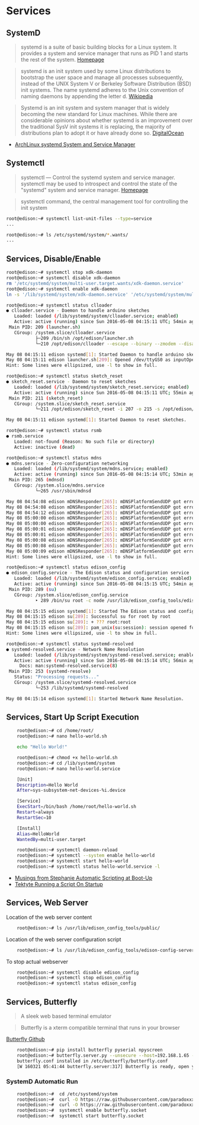 # Services

## SystemD

> systemd is a suite of basic building blocks for a Linux system. It provides a system and service manager that runs as PID 1 and starts the rest of the system. [Homepage](https://freedesktop.org/wiki/Software/systemd/)

> systemd is an init system used by some Linux distributions to bootstrap the user space and manage all processes subsequently, instead of the UNIX System V or Berkeley Software Distribution (BSD) init systems. The name systemd adheres to the Unix convention of naming daemons by appending the letter d. [Wikipedia](https://en.wikipedia.org/wiki/Systemd)

> Systemd is an init system and system manager that is widely becoming the new standard for Linux machines. While there are considerable opinions about whether systemd is an improvement over the traditional SysV init systems it is replacing, the majority of distributions plan to adopt it or have already done so. [DigitalOcean](https://www.digitalocean.com/community/tutorials/how-to-use-systemctl-to-manage-systemd-services-and-units)

- [ArchLinux systemd System and Service Manager](https://wiki.archlinux.org/index.php/systemd)

## Systemctl

> systemctl — Control the systemd system and service manager. systemctl may be used to introspect and control the state of the "systemd" system and service manager. [Homepage](https://www.freedesktop.org/software/systemd/man/systemctl.html)

> systemctl command, the central management tool for controlling the init system


```sh
root@edison:~# systemctl list-unit-files --type=service
...
```

```sh
root@edison:~# ls /etc/systemd/system/*.wants/
...
```

## Services, Disable/Enable

```sh
root@edison:~# systemctl stop xdk-daemon
root@edison:~# systemctl disable xdk-daemon
rm '/etc/systemd/system/multi-user.target.wants/xdk-daemon.service'
root@edison:~# systemctl enable xdk-daemon
ln -s '/lib/systemd/system/xdk-daemon.service' '/etc/systemd/system/multi-user.target.wants/xdk-daemon.service'
```

```sh
root@edison:~# systemctl status clloader     
● clloader.service - Daemon to handle arduino sketches
   Loaded: loaded (/lib/systemd/system/clloader.service; enabled)
   Active: active (running) since Sun 2016-05-08 04:15:11 UTC; 54min ago
 Main PID: 209 (launcher.sh)
   CGroup: /system.slice/clloader.service
           ├─209 /bin/sh /opt/edison/launcher.sh
           └─210 /opt/edison/clloader --escape --binary --zmodem --disable-ti...

May 08 04:15:11 edison systemd[1]: Started Daemon to handle arduino sketches.
May 08 04:15:11 edison launcher.sh[209]: Opened /dev/ttyGS0 as inputOpened /...s
Hint: Some lines were ellipsized, use -l to show in full.
```

```sh
root@edison:~# systemctl status sketch_reset
● sketch_reset.service - Daemon to reset sketches
   Loaded: loaded (/lib/systemd/system/sketch_reset.service; enabled)
   Active: active (running) since Sun 2016-05-08 04:15:11 UTC; 55min ago
 Main PID: 211 (sketch_reset)
   CGroup: /system.slice/sketch_reset.service
           └─211 /opt/edison/sketch_reset -i 207 -o 215 -s /opt/edison/sketch...

May 08 04:15:11 edison systemd[1]: Started Daemon to reset sketches.
```

```sh
root@edison:~# systemctl status rsmb
● rsmb.service
   Loaded: not-found (Reason: No such file or directory)
   Active: inactive (dead)
```

```sh
root@edison:~# systemctl status mdns
● mdns.service - Zero-configuration networking
   Loaded: loaded (/lib/systemd/system/mdns.service; enabled)
   Active: active (running) since Sun 2016-05-08 04:15:14 UTC; 53min ago
 Main PID: 265 (mdnsd)
   CGroup: /system.slice/mdns.service
           └─265 /usr/sbin/mdnsd

May 08 04:54:08 edison mDNSResponder[265]: mDNSPlatformSendUDP got error 99 ...3
May 08 04:54:08 edison mDNSResponder[265]: mDNSPlatformSendUDP got error 99 ...3
May 08 04:54:12 edison mDNSResponder[265]: mDNSPlatformSendUDP got error 101...3
May 08 05:00:00 edison mDNSResponder[265]: mDNSPlatformSendUDP got error 99 ...3
May 08 05:00:00 edison mDNSResponder[265]: mDNSPlatformSendUDP got error 99 ...3
May 08 05:00:01 edison mDNSResponder[265]: mDNSPlatformSendUDP got error 99 ...3
May 08 05:00:01 edison mDNSResponder[265]: mDNSPlatformSendUDP got error 99 ...3
May 08 05:00:08 edison mDNSResponder[265]: mDNSPlatformSendUDP got error 99 ...3
May 08 05:00:08 edison mDNSResponder[265]: mDNSPlatformSendUDP got error 99 ...3
May 08 05:00:09 edison mDNSResponder[265]: mDNSPlatformSendUDP got error 99 ...3
Hint: Some lines were ellipsized, use -l to show in full.
```

```sh
root@edison:~# systemctl status edison_config
● edison_config.service - The Edison status and configuration service
   Loaded: loaded (/lib/systemd/system/edison_config.service; enabled)
   Active: active (running) since Sun 2016-05-08 04:15:15 UTC; 54min ago
 Main PID: 289 (su)
   CGroup: /system.slice/edison_config.service
           ‣ 289 /bin/su root -c node /usr/lib/edison_config_tools/edison-con...

May 08 04:15:15 edison systemd[1]: Started The Edison status and configurat...e.
May 08 04:15:15 edison su[289]: Successful su for root by root
May 08 04:15:15 edison su[289]: + ??? root:root
May 08 04:15:15 edison su[289]: pam_unix(su:session): session opened for us...0)
Hint: Some lines were ellipsized, use -l to show in full.
```

```sh
root@edison:~# systemctl status systemd-resolved
● systemd-resolved.service - Network Name Resolution
   Loaded: loaded (/lib/systemd/system/systemd-resolved.service; enabled)
   Active: active (running) since Sun 2016-05-08 04:15:14 UTC; 56min ago
     Docs: man:systemd-resolved.service(8)
 Main PID: 253 (systemd-resolve)
   Status: "Processing requests..."
   CGroup: /system.slice/systemd-resolved.service
           └─253 /lib/systemd/systemd-resolved

May 08 04:15:14 edison systemd[1]: Started Network Name Resolution.
```

## Services, Start Up Script Execution

```sh
    root@edison:~# cd /home/root/
    root@edison:~# nano hello-world.sh
```

```sh
    echo "Hello World!"
```

```sh
    root@edison:~# chmod +x hello-world.sh
    root@edison:~# cd /lib/systemd/system
    root@edison:~# nano hello-world.service
```

```sh
    [Unit]
    Description=Hello World
    After=sys-subsystem-net-devices-%i.device

    [Service]
    ExecStart=/bin/bash /home/root/hello-world.sh
    Restart=always
    RestartSec=10 

    [Install]
    Alias=HelloWorld
    WantedBy=multi-user.target
```

```sh
    root@edison:~# systemctl daemon-reload
    root@edison:~# systemctl --system enable hello-world
    root@edison:~# systemctl start hello-world
    root@edison:~# systemctl status hello-world.service -l
```

- [Musings from Stephanie Automatic Scripting at Boot-Up](http://stephaniemoyerman.com/?p=41)
- [Tektyte Running a Script On Startup](http://www.tektyte.com/docs/docpages/edison-reference/runonstartup.html)

## Services, Web Server

Location of the web server content

```sh
    root@edison:~# ls /usr/lib/edison_config_tools/public/
```

Location of the web server configuration script 

```sh
    root@edison:~# ls /usr/lib/edison_config_tools/edison-config-server.js
```

To stop actual webserver

```sh
    root@edison:~# systemctl disable edison_config
    root@edison:~# systemctl stop edison_config
    root@edison:~# systemctl status edison_config
```

## Services, Butterfly

> A sleek web based terminal emulator

> Butterfly is a xterm compatible terminal that runs in your browser

[Butterfly Github](https://github.com/paradoxxxzero/butterfly)

```sh
    root@edison:~# pip install butterfly pyserial npyscreen
    root@edison:~# butterfly.server.py --unsecure --host=192.168.1.65 --port=8885
    butterfly.conf installed in /etc/butterfly/butterfly.conf
    [W 160321 05:41:44 butterfly.server:317] Butterfly is ready, open your browser to: http://192.168.1.65:8885/
```

### SystemD Automatic Run

```sh
    root@edison:~#  cd /etc/systemd/system
    root@edison:~#  curl -O https://raw.githubusercontent.com/paradoxxxzero/butterfly/master/butterfly.service
    root@edison:~#  curl -O https://raw.githubusercontent.com/paradoxxxzero/butterfly/master/butterfly.socket
    root@edison:~#  systemctl enable butterfly.socket
    root@edison:~#  systemctl start butterfly.socket
```
